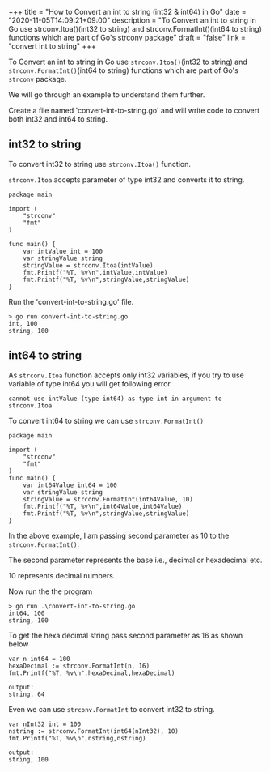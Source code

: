 +++
title = "How to Convert an int to string (int32 & int64) in Go"
date = "2020-11-05T14:09:21+09:00"
description = "To Convert an int to string in Go use strconv.Itoa()(int32 to string) and strconv.FormatInt()(int64 to string) functions which are part of Go's strconv package"
draft = "false"
link = "convert int to string"
+++

To Convert an int to string in Go use `strconv.Itoa()`(int32 to string) and `strconv.FormatInt()`(int64 to string) functions which are part of Go's `strconv` package.

We will go through an example to understand them further.

Create a file named 'convert-int-to-string.go' and will write code to convert both int32 and int64 to string.

## int32 to string

To convert int32 to string use `strconv.Itoa()` function. 

`strconv.Itoa` accepts parameter of type int32 and converts it to string.

```
package main

import (
    "strconv"
    "fmt"
)

func main() {
    var intValue int = 100
    var stringValue string
    stringValue = strconv.Itoa(intValue)
    fmt.Printf("%T, %v\n",intValue,intValue)
    fmt.Printf("%T, %v\n",stringValue,stringValue)
}
```

Run the 'convert-int-to-string.go' file.

```
> go run convert-int-to-string.go
int, 100
string, 100
```

## int64 to string

As `strconv.Itoa` function accepts only int32 variables, if you try to use variable of type int64 you will get following error.

```
cannot use intValue (type int64) as type int in argument to strconv.Itoa
```

To convert int64 to string we can use `strconv.FormatInt()`

```
package main

import (
    "strconv" 
    "fmt"
)
func main() {
    var int64Value int64 = 100
    var stringValue string
    stringValue = strconv.FormatInt(int64Value, 10)
    fmt.Printf("%T, %v\n",int64Value,int64Value)
    fmt.Printf("%T, %v\n",stringValue,stringValue)
}
```

In the above example, I am passing second parameter as 10 to the `strconv.FormatInt()`.

The second parameter represents the base i.e., decimal or hexadecimal etc.

10 represents decimal numbers.

Now run the the program 

```
> go run .\convert-int-to-string.go
int64, 100
string, 100
```

To get the hexa decimal string pass second parameter as 16 as shown below

```
var n int64 = 100
hexaDecimal := strconv.FormatInt(n, 16)
fmt.Printf("%T, %v\n",hexaDecimal,hexaDecimal)

output:
string, 64
```

Even we can use `strconv.FormatInt` to convert int32 to string.

```
var nInt32 int = 100
nstring := strconv.FormatInt(int64(nInt32), 10)
fmt.Printf("%T, %v\n",nstring,nstring)

output:
string, 100
```